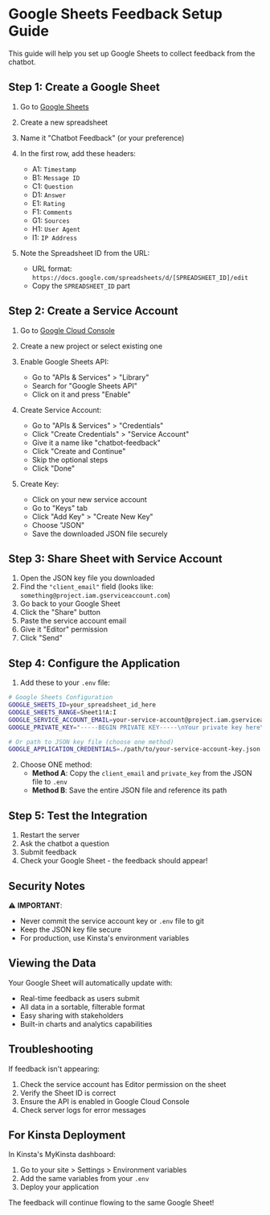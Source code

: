 # Google Sheets Feedback Setup Guide

This guide will help you set up Google Sheets to collect feedback from the chatbot.

## Step 1: Create a Google Sheet

1. Go to [Google Sheets](https://sheets.google.com)
2. Create a new spreadsheet
3. Name it "Chatbot Feedback" (or your preference)
4. In the first row, add these headers:
   - A1: `Timestamp`
   - B1: `Message ID`
   - C1: `Question`
   - D1: `Answer`
   - E1: `Rating`
   - F1: `Comments`
   - G1: `Sources`
   - H1: `User Agent`
   - I1: `IP Address`

5. Note the Spreadsheet ID from the URL:
   - URL format: `https://docs.google.com/spreadsheets/d/[SPREADSHEET_ID]/edit`
   - Copy the `SPREADSHEET_ID` part

## Step 2: Create a Service Account

1. Go to [Google Cloud Console](https://console.cloud.google.com/)
2. Create a new project or select existing one
3. Enable Google Sheets API:
   - Go to "APIs & Services" > "Library"
   - Search for "Google Sheets API"
   - Click on it and press "Enable"

4. Create Service Account:
   - Go to "APIs & Services" > "Credentials"
   - Click "Create Credentials" > "Service Account"
   - Give it a name like "chatbot-feedback"
   - Click "Create and Continue"
   - Skip the optional steps
   - Click "Done"

5. Create Key:
   - Click on your new service account
   - Go to "Keys" tab
   - Click "Add Key" > "Create New Key"
   - Choose "JSON"
   - Save the downloaded JSON file securely

## Step 3: Share Sheet with Service Account

1. Open the JSON key file you downloaded
2. Find the `"client_email"` field (looks like: `something@project.iam.gserviceaccount.com`)
3. Go back to your Google Sheet
4. Click the "Share" button
5. Paste the service account email
6. Give it "Editor" permission
7. Click "Send"

## Step 4: Configure the Application

1. Add these to your `.env` file:
```bash
# Google Sheets Configuration
GOOGLE_SHEETS_ID=your_spreadsheet_id_here
GOOGLE_SHEETS_RANGE=Sheet1!A:I
GOOGLE_SERVICE_ACCOUNT_EMAIL=your-service-account@project.iam.gserviceaccount.com
GOOGLE_PRIVATE_KEY="-----BEGIN PRIVATE KEY-----\nYour private key here\n-----END PRIVATE KEY-----\n"

# Or path to JSON key file (choose one method)
GOOGLE_APPLICATION_CREDENTIALS=./path/to/your-service-account-key.json
```

2. Choose ONE method:
   - **Method A**: Copy the `client_email` and `private_key` from the JSON file to `.env`
   - **Method B**: Save the entire JSON file and reference its path

## Step 5: Test the Integration

1. Restart the server
2. Ask the chatbot a question
3. Submit feedback
4. Check your Google Sheet - the feedback should appear!

## Security Notes

⚠️ **IMPORTANT**:
- Never commit the service account key or `.env` file to git
- Keep the JSON key file secure
- For production, use Kinsta's environment variables

## Viewing the Data

Your Google Sheet will automatically update with:
- Real-time feedback as users submit
- All data in a sortable, filterable format
- Easy sharing with stakeholders
- Built-in charts and analytics capabilities

## Troubleshooting

If feedback isn't appearing:
1. Check the service account has Editor permission on the sheet
2. Verify the Sheet ID is correct
3. Ensure the API is enabled in Google Cloud Console
4. Check server logs for error messages

## For Kinsta Deployment

In Kinsta's MyKinsta dashboard:
1. Go to your site > Settings > Environment variables
2. Add the same variables from your `.env`
3. Deploy your application

The feedback will continue flowing to the same Google Sheet!